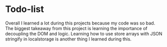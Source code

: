 # Todo-list

Overall I learned a lot during this projects because my code was so bad. The biggest takeaway from this project is 
learning the importance of decoupling the DOM and logic. Learning how to use store arrays with JSON stringify in localstorage is another thing I learned during this. 